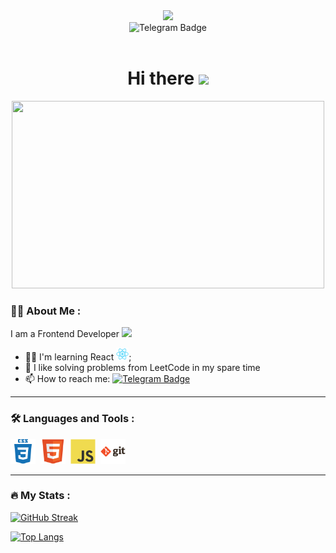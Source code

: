 <div id="header" align="center">
  <img src="https://media.giphy.com/media/137EaR4vAOCn1S/giphy.gif" width="140"/>
</div>
<div id="badges" align="center" width="200">
  <img src="https://img.shields.io/badge/Telegram-green?logo=Telegram&logoColor=white&style=for-the-badge" alt="Telegram Badge" width="140" />
</div>
<div id="view-counter" align="center">
  <img src="https://komarev.com/ghpvc/?username=Khausta&style=flat-square&color=green" width="140" alt=""/>
</div>

<h1 align="center">
  Hi there
  <img src="https://media.giphy.com/media/hvRJCLFzcasrR4ia7z/giphy.gif" width="30px"/>
</h1>

<div align="center">
  <img src="https://media.giphy.com/media/L1R1tvI9svkIWwpVYr/giphy.gif" width="500" height="300"/>
</div>

### :woman_technologist: About Me :

I am a Frontend Developer <img src="https://media.giphy.com/media/WUlplcMpOCEmTGBtBW/giphy.gif" width="30">
- 👩‍🎓 I'm learning React <img src="https://github.com/devicons/devicon/blob/master/icons/react/react-original.svg" title="React" alt="React" width="20" height="20"/>;
- 🌴 I like solving problems from LeetCode in my spare time
- 📫 How to reach me: [![Telegram Badge](https://img.shields.io/badge/-LoraMoo-green?style=flat&logo=Telegram&logoColor=white)](https://t.me/LoraMoo)

---

### :hammer_and_wrench: Languages and Tools :
<div>
  <img src="https://github.com/devicons/devicon/blob/master/icons/css3/css3-plain-wordmark.svg"  title="CSS3" alt="CSS" width="40" height="40"/>&nbsp;
  <img src="https://github.com/devicons/devicon/blob/master/icons/html5/html5-original.svg" title="HTML5" alt="HTML" width="40" height="40"/>&nbsp;
  <img src="https://github.com/devicons/devicon/blob/master/icons/javascript/javascript-original.svg" title="JavaScript" alt="JavaScript" width="40" height="40"/>&nbsp;
  <img src="https://github.com/devicons/devicon/blob/master/icons/git/git-original-wordmark.svg" title="Git" **alt="Git" width="40" height="40"/> 
</div>

---

### :fire: My Stats :
[![GitHub Streak](http://github-readme-streak-stats.herokuapp.com?user=Khausta&theme=dark&background=000000)](https://git.io/streak-stats)

[![Top Langs](https://github-readme-stats.vercel.app/api/top-langs/?username=Khausta&layout=compact&theme=vision-friendly-dark)](https://github.com/anuraghazra/github-readme-stats)



<!--
**Khausta/Khausta** is a ✨ _special_ ✨ repository because its `README.md` (this file) appears on your GitHub profile.

Here are some ideas to get you started:

- 🔭 I’m currently working on ...
- 🌱 I’m currently learning ...
- 👯 I’m looking to collaborate on ...
- 🤔 I’m looking for help with ...
- 💬 Ask me about ...
- 📫 How to reach me: ...
- 😄 Pronouns: ...
- ⚡ Fun fact: ...
-->
